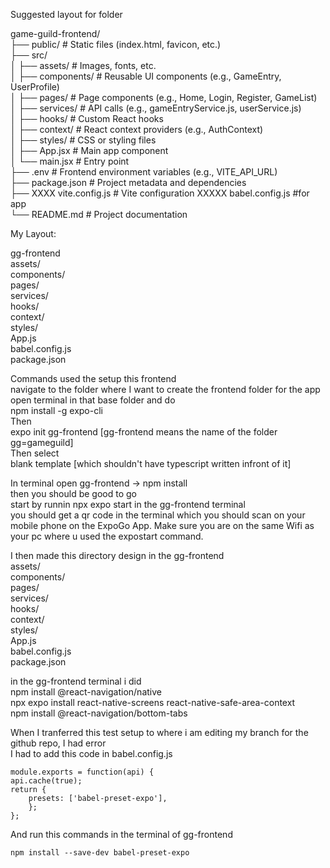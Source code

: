 Suggested layout for folder


game-guild-frontend/  
├── public/                 # Static files (index.html, favicon, etc.)  
├── src/  
│   ├── assets/             # Images, fonts, etc.  
│   ├── components/         # Reusable UI components (e.g., GameEntry, UserProfile)  
│   ├── pages/              # Page components (e.g., Home, Login, Register, GameList)  
│   ├── services/           # API calls (e.g., gameEntryService.js, userService.js)  
│   ├── hooks/              # Custom React hooks  
│   ├── context/            # React context providers (e.g., AuthContext)  
│   ├── styles/             # CSS or styling files  
│   ├── App.jsx             # Main app component  
│   └── main.jsx            # Entry point  
├── .env                    # Frontend environment variables (e.g., VITE_API_URL)  
├── package.json            # Project metadata and dependencies  
├── XXXX  vite.config.js          # Vite configuration XXXXX  babel.config.js   #for app  
└── README.md               # Project documentation  



My Layout:  

gg-frontend  
    assets/  
    components/  
    pages/  
    services/  
    hooks/  
    context/  
    styles/  
    App.js  
    babel.config.js  
    package.json  

















Commands used the setup this frontend  
navigate to the folder where I want to create the frontend folder for the app  
open terminal in that base folder and do    
    npm install -g expo-cli  
Then  
    expo init gg-frontend          [gg-frontend means the name of the folder gg=gameguild]  
Then select  
    blank template                 [which shouldn't have typescript written infront of it]   

In terminal open gg-frontend ->  npm install   
then you should be good to go  
start by runnin    npx expo start      in the gg-frontend terminal  
you should get a qr code in the terminal which you should scan on your mobile phone on the ExpoGo App. Make sure you are on the same Wifi as your pc where u used the expostart command.  

I then made this directory design in the gg-frontend  
    assets/  
    components/  
    pages/  
    services/  
    hooks/  
    context/  
    styles/  
    App.js  
    babel.config.js  
    package.json  
  
in the gg-frontend terminal i did   
    npm install @react-navigation/native  
    npx expo install react-native-screens react-native-safe-area-context   
    npm install @react-navigation/bottom-tabs  



When I tranferred this test setup to where i am editing my branch for the github repo, I had error  
I had to add this code in babel.config.js  

    module.exports = function(api) {   
    api.cache(true);   
    return {  
        presets: ['babel-preset-expo'],  
        };  
    };  

And run this commands in the terminal of gg-frontend   

    npm install --save-dev babel-preset-expo   
